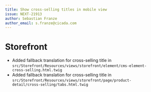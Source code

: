```yaml
---
title: Show cross-selling titles in mobile view
issue: NEXT-21913
author: Sebastian Franze
author_email: s.franze@cicada.com
---
```

# Storefront
* Added fallback translation for cross-selling title in `src/Storefront/Resources/views/storefront/element/cms-element-cross-selling.html.twig`
* Added fallback translation for cross-selling title in `src/Storefront/Resources/views/storefront/page/product-detail/cross-selling/tabs.html.twig`
